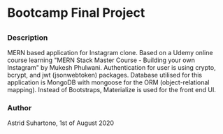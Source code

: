 # Bootcamp Final Project

## 

### Description

MERN based application for Instagram clone. Based on a Udemy online course learning "MERN Stack Master Course - Building your own Instagram" by Mukesh Phulwani.
Authentication for user is using crypto, bcrypt, and jwt (jsonwebtoken) packages.
Database utilised for this application is MongoDB with mongoose for the ORM (object-relational mapping).
Instead of Bootstraps, Materialize is used for the front end UI.

### Author

Astrid Suhartono, 1st of August 2020